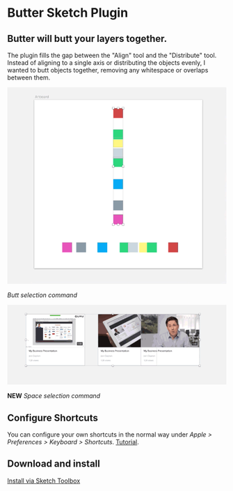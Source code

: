 # Butter Sketch Plugin

## Butter will butt your layers together.

The plugin fills the gap between the "Align" tool and the "Distribute" tool. Instead of aligning to a single axis or distributing the objects evenly, I wanted to butt objects together, removing any whitespace or overlaps between them.


![Example](assets/example2.gif?raw=true "Example")

*Butt selection command*

![Example](assets/example3.gif?raw=true "Example")

**NEW** *Space selection command*



## Configure Shortcuts

You can configure your own shortcuts in the normal way under _Apple > Preferences > Keyboard > Shortcuts_. [Tutorial](http://www.sketchtips.info/articles/custom-shortcuts).


## Download and install

[Install via Sketch Toolbox](http://sketchtoolbox.com/)
